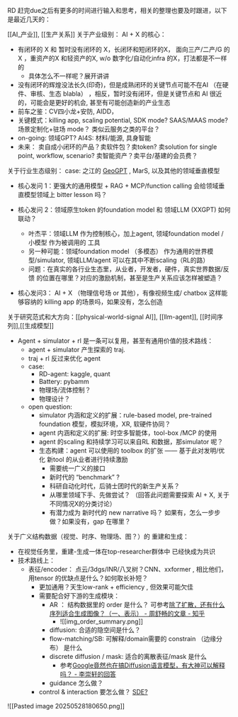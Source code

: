RD 赶完due之后有更多的时间进行输入和思考，相关的整理也要及时跟进，以下是最近几天的：

 [[AI_产业]], [[生产关系]]
关于产业级别：
AI + X 的核心：
- 有闭环的 X 和 暂时没有闭环的 X，长闭环和短闭环的X， 面向三产/二产/G 的X ，重资产的X 和轻资产的X,  w/o 数字化/自动化infra 的X，打法都是不一样的 
	- 具体怎么不一样呢？展开讲讲
- 没有闭环的辉煌没法长久(印奇)，但是成熟闭环的关键节点可能不在AI （在硬件、审核、生态 blabla） ，相反，暂时没有闭环，但是关键节点和 AI 很近的，可能会是更好的机会, 甚至有可能创造新的产业生态
- 前车之鉴：CV四小龙+安防, AIDD，
- 关键模式：killing app, scaling potential,  SDK mode? SAAS/MAAS mode? 场景定制化+驻场 mode？ 类似云服务之类的平台？
- on-going: 领域GPT? AI4S: 材料/能源, 具身智能
- 未来： 卖自成小闭环的产品？卖软件包？卖token? 卖solution for single point, workflow, scenario? 卖智能资产？卖平台/基建的会员费？

关于行业生态级别：
case: 之江的 [GeoGPT](https://geogpt.zero2x.org.cn/cn) , MarS, 以及其他的领域垂直模型
- 核心发问 1：更强大的通用模型 + RAG + MCP/function calling 会给领域垂直模型领域上 bitter lesson 吗？

- 核心发问 2：领域原生token 的foundation model 和 领域LLM (XXGPT) 如何联动？
	- 叶杰平：领域LLM 作为控制核心，加上agent, 领域foundation model / 小模型 作为被调用的 工具
	- 另一种可能：领域foundation model （多模态） 作为通用的世界模型/simulator, 领域LLM/agent 可以在其中不断scaling（RL的路）
	- 问题：在真实的各行业生态里，从业者，开发者，硬件，真实世界数据/反馈 的位置在哪里？对应的激励机制，甚至是生产关系应该怎样被塑造？

- 核心发问3： AI + X （物理信号场 or 其他），有像视频生成/ chatbox 这样能够容纳的 killing app 的场景吗，如果没有，怎么创造 



关于研究范式和大方向：[[physical-world-signal AI]], [[llm-agent]], [[时间序列]],[[生成模型]]

- Agent + simulator + rl 是一条可以复用，甚至有通用价值的技术路线：
	- agent + simulator 产生探索的 traj.
	- traj + rl 反过来优化 agent 
	- case: 
		- RD-agent: kaggle, quant
		- Battery: pybamm
		- 物理场/流体控制？
		- 物理设计？
	- open question: 
		- simulator 内涵和定义的扩展：rule-based model, pre-trained foundation 模型，模拟环境，XR, 软硬件协同？
		- agent 内涵和定义的扩展: 时空多智能体，tool-box /MCP 的使用
		- agent 的scaling 和持续学习可以来自RL 和数据，那simulator 呢？ 
		- 生态构建：agent 可以使用的 toolbox 的扩张 —— 基于此对发明/优化 新tool 的从业者进行持续激励
			- 需要统一广义的接口
			- 新时代的 “benchmark” ?
			- 科研自动化时代，后骑士团时代的新生产关系？ 
			- 从哪里领域下手、先做尝试？ （回答此问题需要探索 AI + X, 关于不同情况X的分类讨论） 
			- 有潜力成为 新时代的 new narrative 吗？ 如果有，怎么一步步做？如果没有，gap 在哪里？

关于广义结构数据（视觉、时序、物理场、图？）的 重建和生成：
- 在视觉任务里，重建-生成一体在top-researcher群体中 已经快成为共识
- 技术路线上：
	- 表征/encoder： 点云/3dgs/INR/八叉树？CNN、xxformer , 相比他们，用tensor 的优缺点是什么？如何取长补短？
		- 更加通用？天生low-rank + efficiency , 但效果可能欠佳
		- 需要配合好下游的生成模块：
			- AR ： 结构数据里的 order 是什么？ 可参考[除了扩散，还有什么序列适合生成图像？（一、表示） - 周舒畅的文章 - 知乎](https://zhuanlan.zhihu.com/p/1910831714420396983)
				- ![[img_order_summary.png]]
			- diffusion: 合适的隐空间是什么？
			- flow-matching/SB: 可解释/domain需要的 constrain （边缘分布） 是什么
			- discrete diffusion / mask: 适合的离散表征/mask 是什么
				- 参考[Google竟然也在搞Diffusion语言模型，有大神可以解释吗？ - 李崇轩的回答](https://www.zhihu.com/question/1908485413494034535/answer/1910672562133894992)
			- guidance 怎么做？
		- control & interaction 要怎么做？ [SDE?](https://zhuanlan.zhihu.com/p/1910630348649378342)



![[Pasted image 20250528180650.png]]











